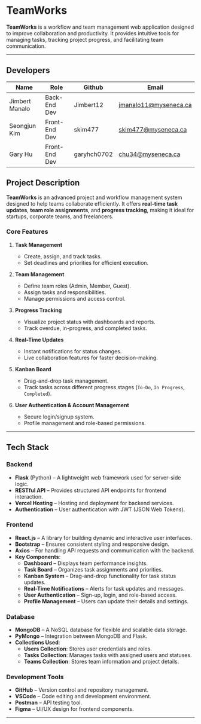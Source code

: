 # TeamWorks

**TeamWorks** is a workflow and team management web application designed to improve collaboration and productivity. It provides intuitive tools for managing tasks, tracking project progress, and facilitating team communication.

---

## Developers
| Name        |   Role |     Github    | Email       |
| ----------- | --------- | --------- | --------------------------- |
| Jimbert Manalo  | Back-End Dev | Jimbert12 | jmanalo11@myseneca.ca |
| Seongjun Kim  | Front-End Dev |skim477 | skim477@myseneca.ca |
| Gary Hu  | Front-End Dev | garyhch0702 | chu34@myseneca.ca |

## Project Description
**TeamWorks** is an advanced project and workflow management system designed to help teams collaborate efficiently. It offers **real-time task updates**, **team role assignments**, and **progress tracking**, making it ideal for startups, corporate teams, and freelancers.

### **Core Features**
1. **Task Management**
   - Create, assign, and track tasks.
   - Set deadlines and priorities for efficient execution.

2. **Team Management**
   - Define team roles (Admin, Member, Guest).
   - Assign tasks and responsibilities.
   - Manage permissions and access control.

3. **Progress Tracking**
   - Visualize project status with dashboards and reports.
   - Track overdue, in-progress, and completed tasks.

4. **Real-Time Updates**
   - Instant notifications for status changes.
   - Live collaboration features for faster decision-making.

5. **Kanban Board**
   - Drag-and-drop task management.
   - Track tasks across different progress stages (`To-Do`, `In Progress`, `Completed`).

6. **User Authentication & Account Management**
   - Secure login/signup system.
   - Profile management and role-based permissions.

---

## Tech Stack

### **Backend**
- **Flask** (Python) – A lightweight web framework used for server-side logic.
- **RESTful API** – Provides structured API endpoints for frontend interaction.
- **Vercel Hosting** – Hosting and deployment for backend services.
- **Authentication** – User authentication with JWT (JSON Web Tokens).

### **Frontend**
- **React.js** – A library for building dynamic and interactive user interfaces.
- **Bootstrap** – Ensures consistent styling and responsive design.
- **Axios** – For handling API requests and communication with the backend.
- **Key Components**:
  - **Dashboard** – Displays team performance insights.
  - **Task Board** – Organizes task assignments and priorities.
  - **Kanban System** – Drag-and-drop functionality for task status updates.
  - **Real-Time Notifications** – Alerts for task updates and messages.
  - **User Authentication** – Sign-up, login, and role-based access.
  - **Profile Management** – Users can update their details and settings.

### **Database**
- **MongoDB** – A NoSQL database for flexible and scalable data storage.
- **PyMongo** – Integration between MongoDB and Flask.
- **Collections Used**:
  - **Users Collection**: Stores user credentials and roles.
  - **Tasks Collection**: Manages tasks with assigned users and statuses.
  - **Teams Collection**: Stores team information and project details.

### **Development Tools**
- **GitHub** – Version control and repository management.
- **VSCode** – Code editing and development environment.
- **Postman** – API testing tool.
- **Figma** – UI/UX design for frontend components.

---
